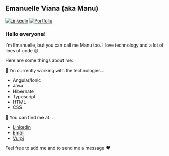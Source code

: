 
## Emanuelle Viana (aka Manu)
[![Linkedin](https://img.shields.io/badge/Linkedin-blue?style=for-the-badge&logo=linkedin)](https://www.linkedin.com/in/emanuelle-viana/)
[![Portfolio](https://img.shields.io/badge/Portfolio-red?style=for-the-badge)](https://emanuelleviana.github.io/portfolio)

### Hello everyone!

I'm Emanuelle, but you can call me Manu too. I love technology and a lot of lines of code 😄.

Here are some things about me:

🔭 I’m currently working with the technologies...
- Angular/Ionic
- Java
- Hibernate
- Typescript
- HTML
- CSS


💬 You can find me at...
- [Linkedin](https://www.linkedin.com/in/emanuelle-viana/)
- [Email](emanuelle.viana.e@gmail.com)
- [Vulpi](https://app.vulpi.com.br/profile_public/67c201c9667d7fc89a458a1702aea2c4df6aea68)

Feel free to add me and to send me a message :heart:

<!--
**EmanuelleViana/EmanuelleViana** is a ✨ _special_ ✨ repository because its `README.md` (this file) appears on your GitHub profile.

Here are some ideas to get you started:

- 🔭 I’m currently working on ...
- 🌱 I’m currently learning ...
- 👯 I’m looking to collaborate on ...
- 🤔 I’m looking for help with ...
- 💬 Ask me about ...
- 📫 How to reach me: ...
- 😄 Pronouns: ...
- ⚡ Fun fact: ...
-->
